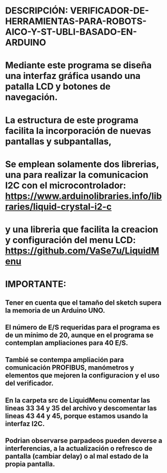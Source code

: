 # DESCRIPCIÓN: VERIFICADOR-DE-HERRAMIENTAS-PARA-ROBOTS-AICO-Y-ST-UBLI-BASADO-EN-ARDUINO
# Mediante este programa se diseña una interfaz gráfica usando una patalla LCD y botones de navegación. 
# La estructura de este programa facilita la incorporación de nuevas pantallas y subpantallas,
# Se emplean solamente dos librerias, una para realizar la comunicacion I2C con el microcontrolador: https://www.arduinolibraries.info/libraries/liquid-crystal-i2-c
# y una libreria que facilita la creacion y configuración del menu LCD: https://github.com/VaSe7u/LiquidMenu
# IMPORTANTE:
## Tener en cuenta que el tamaño del sketch supera la memoria de un Arduino UNO.
## El número de E/S requeridas para el programa es de un mínimo de 20, aunque en el programa se contemplan ampliaciones para 40 E/S.
## Tambié se contempa ampliación para comunicación PROFIBUS, manómetros y elementos que mejoren la configuracion y el uso del verificador.
## En la carpeta src de LiquidMenu comentar las lineas 33 34 y 35 del archivo y descomentar las lineas 43 44 y 45, porque estamos usando la interfaz I2C.
## Podrian observarse parpadeos pueden deverse a interferencias, a la actualización o refresco de pantalla (cambiar delay) o al mal estado de la propia pantalla.
